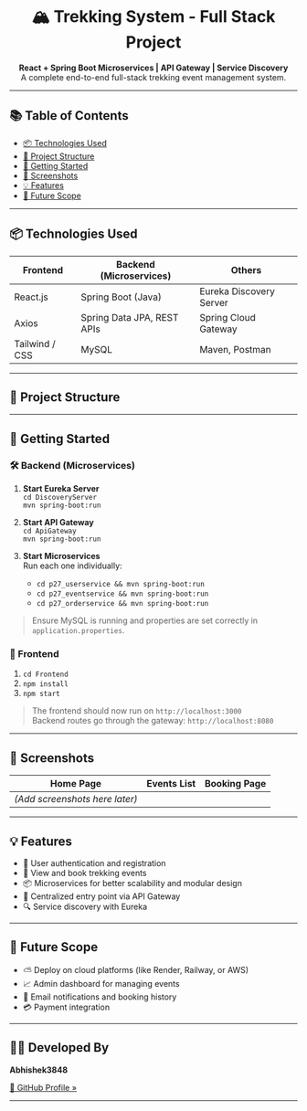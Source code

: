 <h1 align="center">🏔️ Trekking System - Full Stack Project</h1>

<p align="center">
  <b>React + Spring Boot Microservices | API Gateway | Service Discovery</b><br>
  A complete end-to-end full-stack trekking event management system.
</p>

---

## 📚 Table of Contents

- [📦 Technologies Used](#-technologies-used)
- [🧩 Project Structure](#-project-structure)
- [🚀 Getting Started](#-getting-started)
- [📸 Screenshots](#-screenshots)
- [💡 Features](#-features)
- [📌 Future Scope](#-future-scope)

---

## 📦 Technologies Used

| Frontend         | Backend (Microservices)      | Others                     |
|------------------|------------------------------|----------------------------|
| React.js         | Spring Boot (Java)           | Eureka Discovery Server    |
| Axios            | Spring Data JPA, REST APIs   | Spring Cloud Gateway       |
| Tailwind / CSS   | MySQL                        | Maven, Postman             |

---

## 🧩 Project Structure



---

## 🚀 Getting Started

### 🛠️ Backend (Microservices)

1. **Start Eureka Server**  
   `cd DiscoveryServer`  
   `mvn spring-boot:run`

2. **Start API Gateway**  
   `cd ApiGateway`  
   `mvn spring-boot:run`

3. **Start Microservices**  
   Run each one individually:
   - `cd p27_userservice && mvn spring-boot:run`
   - `cd p27_eventservice && mvn spring-boot:run`
   - `cd p27_orderservice && mvn spring-boot:run`

> Ensure MySQL is running and properties are set correctly in `application.properties`.

### 🎨 Frontend

1. `cd Frontend`
2. `npm install`
3. `npm start`

> The frontend should now run on `http://localhost:3000`  
> Backend routes go through the gateway: `http://localhost:8080`

---

## 📸 Screenshots

| Home Page | Events List | Booking Page |
|-----------|-------------|--------------|
| *(Add screenshots here later)* | | |

---

## 💡 Features

- 🔐 User authentication and registration
- 📅 View and book trekking events
- 📦 Microservices for better scalability and modular design
- 🚪 Centralized entry point via API Gateway
- 🔍 Service discovery with Eureka

---

## 📌 Future Scope

- ⛅ Deploy on cloud platforms (like Render, Railway, or AWS)
- 📈 Admin dashboard for managing events
- 🧾 Email notifications and booking history
- 💳 Payment integration

---

## 👨‍💻 Developed By

**Abhishek3848**

[🔗 GitHub Profile »](https://github.com/Abhishek3848)

---



  
